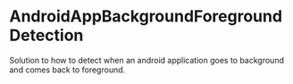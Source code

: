 # AndroidAppBackgroundForegroundDetection
Solution to how to detect when an android application goes to background and comes back to foreground.
